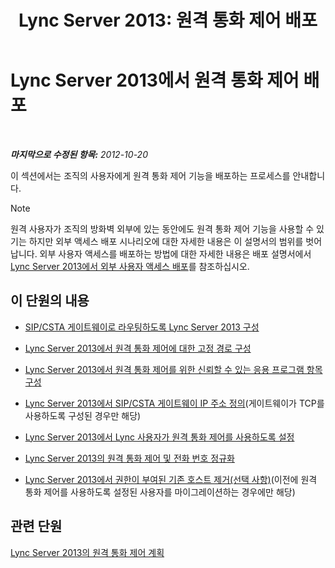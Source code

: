 ﻿---
title: 'Lync Server 2013: 원격 통화 제어 배포'
TOCTitle: 원격 통화 제어 배포
ms:assetid: 763037f7-7a2a-49ae-acc3-9781b0bff7e0
ms:mtpsurl: https://technet.microsoft.com/ko-kr/library/Gg558664(v=OCS.15)
ms:contentKeyID: 49304072
ms.date: 08/24/2015
mtps_version: v=OCS.15
ms.translationtype: HT
---

# Lync Server 2013에서 원격 통화 제어 배포

 

_**마지막으로 수정된 항목:** 2012-10-20_

이 섹션에서는 조직의 사용자에게 원격 통화 제어 기능을 배포하는 프로세스를 안내합니다.


> [!NOTE]
> 원격 사용자가 조직의 방화벽 외부에 있는 동안에도 원격 통화 제어 기능을 사용할 수 있기는 하지만 외부 액세스 배포 시나리오에 대한 자세한 내용은 이 설명서의 범위를 벗어납니다. 외부 사용자 액세스를 배포하는 방법에 대한 자세한 내용은 배포 설명서에서 <A href="lync-server-2013-deploying-external-user-access.md">Lync Server 2013에서 외부 사용자 액세스 배포</A>를 참조하십시오.



## 이 단원의 내용

  - [SIP/CSTA 게이트웨이로 라우팅하도록 Lync Server 2013 구성](lync-server-2013-configuring-lync-server-to-route-to-a-sip-csta-gateway.md)

  - [Lync Server 2013에서 원격 통화 제어에 대한 고정 경로 구성](lync-server-2013-configure-a-static-route-for-remote-call-control.md)

  - [Lync Server 2013에서 원격 통화 제어를 위한 신뢰할 수 있는 응용 프로그램 항목 구성](lync-server-2013-configure-a-trusted-application-entry-for-remote-call-control.md)

  - [Lync Server 2013에서 SIP/CSTA 게이트웨이 IP 주소 정의](lync-server-2013-define-a-sip-csta-gateway-ip-address.md)(게이트웨이가 TCP를 사용하도록 구성된 경우만 해당)

  - [Lync Server 2013에서 Lync 사용자가 원격 통화 제어를 사용하도록 설정](lync-server-2013-enable-lync-users-for-remote-call-control.md)

  - [Lync Server 2013의 원격 통화 제어 및 전화 번호 정규화](lync-server-2013-remote-call-control-and-phone-number-normalization.md)

  - [Lync Server 2013에서 권한이 부여된 기존 호스트 제거(선택 사항)](lync-server-2013-remove-a-legacy-authorized-host-optional.md)(이전에 원격 통화 제어를 사용하도록 설정된 사용자를 마이그레이션하는 경우에만 해당)

## 관련 단원

[Lync Server 2013의 원격 통화 제어 계획](lync-server-2013-planning-for-remote-call-control.md)

